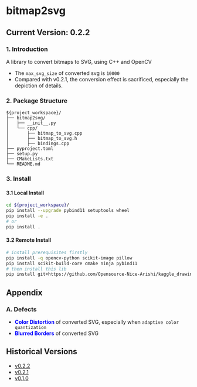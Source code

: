 # bitmap2svg
## Current Version: 0.2.2
### 1. Introduction
A library to convert bitmaps to SVG, using C++ and OpenCV

* The `max_svg_size` of converted svg is `10000`
* Compared with v0.2.1, the conversion effect is sacrificed, especially the depiction of details.

### 2. Package Structure
```
${project_workspace}/
├── bitmap2svg/
│   ├── __init__.py
│   └── cpp/
│       ├── bitmap_to_svg.cpp
│       ├── bitmap_to_svg.h
│       ├── bindings.cpp
├── pyproject.toml
├── setup.py
├── CMakeLists.txt
└── README.md               
```
### 3. Install
#### 3.1 Local Install
```bash
cd ${project_workspace}/
pip install --upgrade pybind11 setuptools wheel
pip install -e .
# or
pip install .
```
#### 3.2 Remote Install
```bash
# install prerequisites firstly
pip install -q opencv-python scikit-image pillow
pip install scikit-build-core cmake ninja pybind11
# then install this lib
pip install git+https://github.com/Opensource-Nice-Arishi/kaggle_drawing_with_LLMs.git@bitmap2svg

```
## Appendix
### A. Defects
* **<font color=blue>Color Distortion</font>** of converted SVG, especially when `adaptive color quantization`
* **<font color=blue>Blurred Borders</font>** of converted SVG

## Historical Versions
* [v0.2.2](https://github.com/Opensource-Nice-Arishi/kaggle_drawing_with_LLMs/tree/v0.2.2-bitmap2svg)
* [v0.2.1](https://github.com/Opensource-Nice-Arishi/kaggle_drawing_with_LLMs/tree/v0.2.1-bitmap2svg)
* [v0.1.0](https://github.com/Opensource-Nice-Arishi/kaggle_drawing_with_LLMs/tree/v0.1.0-bitmap2svg)